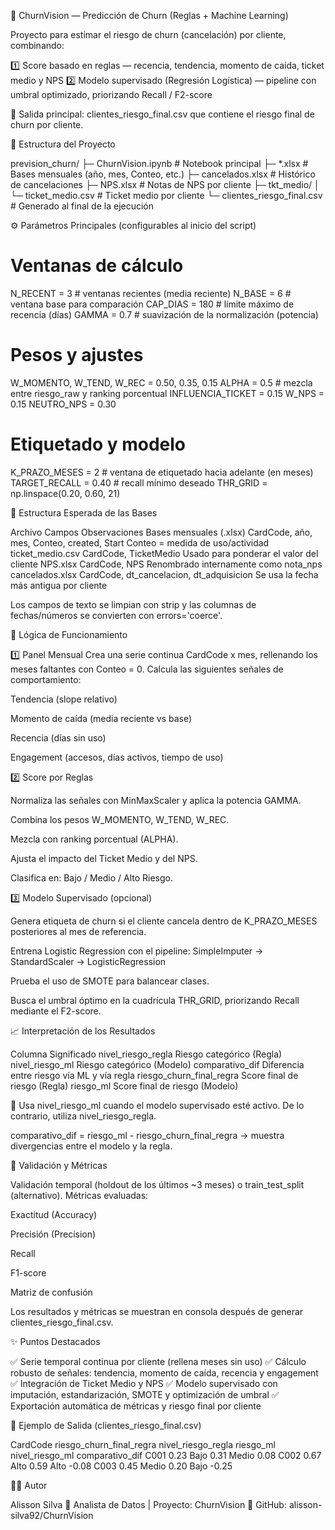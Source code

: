 🧠 ChurnVision — Predicción de Churn (Reglas + Machine Learning)

Proyecto para estimar el riesgo de churn (cancelación) por cliente, combinando:

1️⃣ Score basado en reglas — recencia, tendencia, momento de caída, ticket medio y NPS
2️⃣ Modelo supervisado (Regresión Logística) — pipeline con umbral optimizado, priorizando Recall / F2-score

🎯 Salida principal: clientes_riesgo_final.csv que contiene el riesgo final de churn por cliente.

🧩 Estructura del Proyecto

prevision_churn/
├─ ChurnVision.ipynb          # Notebook principal
├─ *.xlsx                     # Bases mensuales (año, mes, Conteo, etc.)
├─ cancelados.xlsx            # Histórico de cancelaciones
├─ NPS.xlsx                   # Notas de NPS por cliente
├─ tkt_medio/
│  └─ ticket_medio.csv        # Ticket medio por cliente
└─ clientes_riesgo_final.csv  # Generado al final de la ejecución


⚙️ Parámetros Principales (configurables al inicio del script)

# Ventanas de cálculo
N_RECENT = 3           # ventanas recientes (media reciente)
N_BASE   = 6           # ventana base para comparación
CAP_DIAS = 180         # límite máximo de recencia (días)
GAMMA    = 0.7         # suavización de la normalización (potencia)

# Pesos y ajustes
W_MOMENTO, W_TEND, W_REC = 0.50, 0.35, 0.15
ALPHA = 0.5               # mezcla entre riesgo_raw y ranking porcentual
INFLUENCIA_TICKET = 0.15
W_NPS = 0.15
NEUTRO_NPS = 0.30

# Etiquetado y modelo
K_PRAZO_MESES = 2          # ventana de etiquetado hacia adelante (en meses)
TARGET_RECALL = 0.40       # recall mínimo deseado
THR_GRID = np.linspace(0.20, 0.60, 21)


📄 Estructura Esperada de las Bases

Archivo	Campos	Observaciones
Bases mensuales (.xlsx)	CardCode, año, mes, Conteo, created, Start	Conteo = medida de uso/actividad
ticket_medio.csv	CardCode, TicketMedio	Usado para ponderar el valor del cliente
NPS.xlsx	CardCode, NPS	Renombrado internamente como nota_nps
cancelados.xlsx	CardCode, dt_cancelacion, dt_adquisicion	Se usa la fecha más antigua por cliente

Los campos de texto se limpian con strip y las columnas de fechas/números se convierten con errors='coerce'.

🧠 Lógica de Funcionamiento

1️⃣ Panel Mensual
Crea una serie continua CardCode x mes, rellenando los meses faltantes con Conteo = 0.
Calcula las siguientes señales de comportamiento:

Tendencia (slope relativo)

Momento de caída (media reciente vs base)

Recencia (días sin uso)

Engagement (accesos, días activos, tiempo de uso)

2️⃣ Score por Reglas

Normaliza las señales con MinMaxScaler y aplica la potencia GAMMA.

Combina los pesos W_MOMENTO, W_TEND, W_REC.

Mezcla con ranking porcentual (ALPHA).

Ajusta el impacto del Ticket Medio y del NPS.

Clasifica en: Bajo / Medio / Alto Riesgo.

3️⃣ Modelo Supervisado (opcional)

Genera etiqueta de churn si el cliente cancela dentro de K_PRAZO_MESES posteriores al mes de referencia.

Entrena Logistic Regression con el pipeline:
SimpleImputer → StandardScaler → LogisticRegression

Prueba el uso de SMOTE para balancear clases.

Busca el umbral óptimo en la cuadrícula THR_GRID, priorizando Recall mediante el F2-score.

📈 Interpretación de los Resultados

Columna	Significado
nivel_riesgo_regla	Riesgo categórico (Regla)
nivel_riesgo_ml	Riesgo categórico (Modelo)
comparativo_dif	Diferencia entre riesgo vía ML y vía regla
riesgo_churn_final_regra	Score final de riesgo (Regla)
riesgo_ml	Score final de riesgo (Modelo)

🧩 Usa nivel_riesgo_ml cuando el modelo supervisado esté activo.
De lo contrario, utiliza nivel_riesgo_regla.

comparativo_dif = riesgo_ml - riesgo_churn_final_regra → muestra divergencias entre el modelo y la regla.

🧪 Validación y Métricas

Validación temporal (holdout de los últimos ~3 meses) o train_test_split (alternativo).
Métricas evaluadas:

Exactitud (Accuracy)

Precisión (Precision)

Recall

F1-score

Matriz de confusión

Los resultados y métricas se muestran en consola después de generar clientes_riesgo_final.csv.

✨ Puntos Destacados

✅ Serie temporal continua por cliente (rellena meses sin uso)
✅ Cálculo robusto de señales: tendencia, momento de caída, recencia y engagement
✅ Integración de Ticket Medio y NPS
✅ Modelo supervisado con imputación, estandarización, SMOTE y optimización de umbral
✅ Exportación automática de métricas y riesgo final por cliente

🧾 Ejemplo de Salida (clientes_riesgo_final.csv)

CardCode	riesgo_churn_final_regra	nivel_riesgo_regla	riesgo_ml	nivel_riesgo_ml	comparativo_dif
C001	0.23	Bajo	0.31	Medio	0.08
C002	0.67	Alto	0.59	Alto	-0.08
C003	0.45	Medio	0.20	Bajo	-0.25

🧑‍💻 Autor

Alisson Silva
📍 Analista de Datos | Proyecto: ChurnVision
🔗 GitHub: alisson-silva92/ChurnVision

